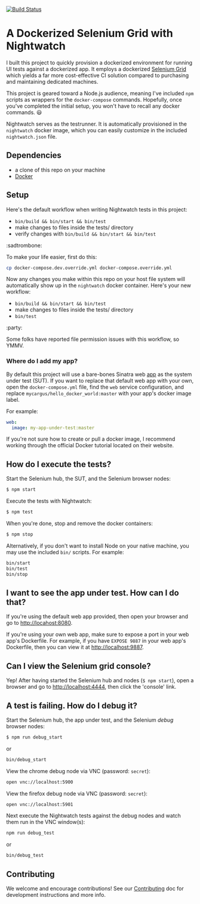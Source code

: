 [![Build Status](https://travis-ci.org/mycargus/nightwatch-docker-grid.svg?branch=master)](https://travis-ci.org/mycargus/nightwatch-docker-grid)

# A Dockerized Selenium Grid with Nightwatch

I built this project to quickly provision a dockerized environment for running
UI tests against a dockerized app. It employs a dockerized [Selenium Grid]
which yields a far more cost-effective CI solution compared to purchasing and
maintaining dedicated machines.

This project is geared toward a Node.js audience, meaning I've included `npm`
scripts as wrappers for the `docker-compose` commands. Hopefully, once you've
completed the initial setup, you won't have to recall any docker commands.
:smiley:

Nightwatch serves as the testrunner. It is automatically provisioned in the
`nightwatch` docker image, which you can easily customize in the included
`nightwatch.json` file.

## Dependencies

- a clone of this repo on your machine
- [Docker]

## Setup

Here's the default workflow when writing Nightwatch tests in this project:

- `bin/build && bin/start && bin/test`
- make changes to files inside the tests/ directory
- verify changes with `bin/build && bin/start && bin/test`

:sadtrombone:

To make your life easier, first do this:

```bash
cp docker-compose.dev.override.yml docker-compose.override.yml
```

Now any changes you make within this repo on your host file system will
automatically show up in the `nightwatch` docker container. Here's your new
workflow:

- `bin/build && bin/start && bin/test`
- make changes to files inside the tests/ directory
- `bin/test`

:party:

Some folks have reported file permission issues with this workflow, so YMMV.

### Where do I add my app?

By default this project will use a bare-bones Sinatra web [app] as the system
under test (SUT). If you want to replace that default web app with your own,
open the `docker-compose.yml` file, find the `web` service configuration, and
replace `mycargus/hello_docker_world:master` with your app's docker image label.

For example:

```yaml
web:
  image: my-app-under-test:master
```

If you're not sure how to create or pull a docker image, I recommend working
through the official Docker tutorial located on their website.

## How do I execute the tests?

Start the Selenium hub, the SUT, and the Selenium browser nodes:

```bash
$ npm start
```

Execute the tests with Nightwatch:

```bash
$ npm test
```

When you're done, stop and remove the docker containers:

```bash
$ npm stop
```

Alternatively, if you don't want to install Node on your native machine, you may
use the included `bin/` scripts. For example:

```bash
bin/start
bin/test
bin/stop
```

## I want to see the app under test. How can I do that?

If you're using the default web app provided, then open your browser and go to
<http://locahost:8080>.

If you're using your own web app, make sure to expose a port in your web app's
Dockerfile. For example, if you have `EXPOSE 9887` in your web app's Dockerfile,
then you can view it at <http://localhost:9887>.

## Can I view the Selenium grid console?

Yep! After having started the Selenium hub and nodes (`$ npm start`), open a
browser and go to <http://localhost:4444>, then click the 'console' link.

## A test is failing. How do I debug it?

Start the Selenium hub, the app under test, and the Selenium _debug_ browser
nodes:

```bash
$ npm run debug_start
```

or

```bash
bin/debug_start
```

View the chrome debug node via VNC (password: `secret`):

```bash
open vnc://localhost:5900
```

View the firefox debug node via VNC (password: `secret`):

```bash
open vnc://localhost:5901
```

Next execute the Nightwatch tests against the debug nodes and watch them run
in the VNC window(s):

```bash
npm run debug_test
```

or

```bash
bin/debug_test
```

## Contributing

We welcome and encourage contributions! See our [Contributing] doc for
development instructions and more info.

[app]: https://github.com/mycargus/hello_docker_world
[contributing]: https://github.com/mycargus/nightwatch-docker-grid/blob/master/CONTRIBUTING.md
[docker]: https://docs.docker.com/
[docker for mac]: https://docs.docker.com/
[selenium grid]: https://github.com/SeleniumHQ/docker-selenium
